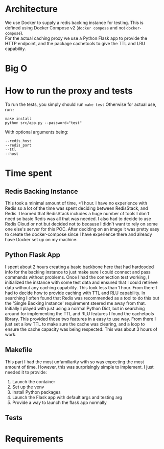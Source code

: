 # Architecture
We use Docker to supply a redis backing instance for testing. This is defined using Docker Compose v2 (`docker compose` and not `docker-compose`).  
For the actual caching proxy we use a Python Flask app to provide the HTTP endpoint, and the package cachetools to give the TTL and LRU capability.  


# Big O

# How to run the proxy and tests
To run the tests, you simply should run `make test`
Otherwise for actual use, run :
```
make install 
python src/app.py --password="test"
```
With optional arguments being:
```
--redis_host 
--redis_port
--ttl
--host
```
# Time spent
## Redis Backing Instance
This took a minimal amount of time, <1 hour. I have no experience with Redis so a lot of the time was spent deciding between RedisStack, and Redis.
I learned that RedisStack includes a huge number of tools I don't need so basic Redis was all that was needed.
I also had to decide to use Redis Cloud or not but decided not to because I didn't want to rely on some one else's server for this POC.
After deciding on an image it was pretty easy to create the docker-compose since I have experience there and already have Docker set up on my machine.
## Python Flask App
I spent about 2 hours creating a basic backbone here that had hardcoded info for the backing instance to just make sure I could connect and pass commands
without problems. Once I had the connection test working, I initialized the instance with some test data and ensured that I could retrieve data without any
caching capability. This took less than 1 hour. From there I had to decide how to provide caching with TTL and RLU capability. In searching I often found that
Redis was recommended as a tool to do this but the 'Single Backing Instance' requirement steered me away from that. Initially I played with just using a
normal Python Dict, but in searching around for implementing the TTL and RLU features I found the cachetools library. This provided those two features in
a easy to use way. From there I just set a low TTL to make sure the cache was clearing, and a loop to ensure the cache capacity was being respected. This was
about 3 hours of work.
## Makefile
This part I had the most unfamiliarity with so was expecting the most amount of time. However, this was surprisingly simple to implement. I just needed it to
provide:
1. Launch the container
2. Set up the venv
3. Install Python packages
4. Launch the Flask app with default args and testing arg
5. Provide a way to launch the flask app normally

## Tests

# Requirements